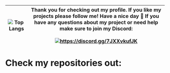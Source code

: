 | ![Top Langs](https://github-readme-stats.vercel.app/api/top-langs/?username=SleepyFish-YT&count_private=true&include_all_commits=false&layout=compact&langs_count=10&card_width=500&line_height=40&title_color=EEEEEE&text_color=DDDDDD&bg_color=282828) | Thank you for checking out my profile. If you like my projects please follow me! Have a nice day 💝 If you have any questions about my project or need help make sure to join my Discord:<br><br><a href="https://discord.gg/7JXXvkufJK"><img src="https://invidget.switchblade.xyz/7JXXvkufJK" alt="https://discord.gg/7JXXvkufJK"/></a> |
| ----------------------------------------------------------------------------------------------------------------------------------------------------------------------- | -------------------------------------------------------------------------------------------------------------------------- |
# Check my repositories out:
